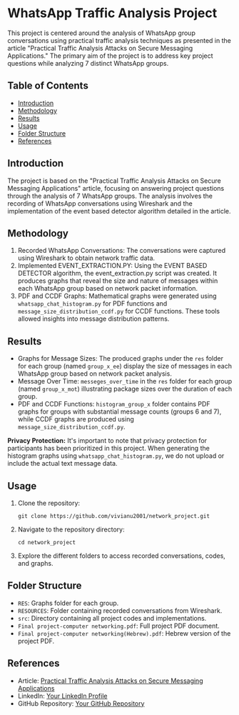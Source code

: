 # WhatsApp Traffic Analysis Project

This project is centered around the analysis of WhatsApp group conversations using practical traffic analysis techniques as presented in the article "Practical Traffic Analysis Attacks on Secure Messaging Applications." The primary aim of the project is to address key project questions while analyzing 7 distinct WhatsApp groups.

## Table of Contents

- [Introduction](#introduction)
- [Methodology](#methodology)
- [Results](#results)
- [Usage](#usage)
- [Folder Structure](#folder-structure)
- [References](#references)

## Introduction

The project is based on the "Practical Traffic Analysis Attacks on Secure Messaging Applications" article, focusing on answering project questions through the analysis of 7 WhatsApp groups. The analysis involves the recording of WhatsApp conversations using Wireshark and the implementation of the event based detector algorithm detailed in the article.

## Methodology

1. Recorded WhatsApp Conversations: The conversations were captured using Wireshark to obtain network traffic data.
2. Implemented EVENT_EXTRACTION.PY: Using the EVENT BASED DETECTOR algorithm, the event_extraction.py script was created. It produces graphs that reveal the size and nature of messages within each WhatsApp group based on network packet information.
3. PDF and CCDF Graphs: Mathematical graphs were generated using `whatsapp_chat_histogram.py` for PDF functions and `message_size_distribution_ccdf.py` for CCDF functions. These tools allowed insights into message distribution patterns.

## Results

- Graphs for Message Sizes: The produced graphs under the `res` folder for each group (named `group_x_ee`) display the size of messages in each WhatsApp group based on network packet analysis.
- Message Over Time: `messeges_over_time` in the `res` folder for each group (named `group_x_mot`) illustrating package sizes over the duration of each group.
- PDF and CCDF Functions: `histogram_group_x` folder contains PDF graphs for groups with substantial message counts (groups 6 and 7), while CCDF graphs are produced using `message_size_distribution_ccdf.py`.

**Privacy Protection:** It's important to note that privacy protection for participants has been prioritized in this project. When generating the histogram graphs using `whatsapp_chat_histogram.py`, we do not upload or include the actual text message data. 

## Usage

1. Clone the repository:

   ```
   git clone https://github.com/vivianu2001/network_project.git
   ```

2. Navigate to the repository directory:

   ```
   cd network_project
   ```

3. Explore the different folders to access recorded conversations, codes, and graphs.

## Folder Structure

- `RES`: Graphs folder for each group.
- `RESOURCES`: Folder containing recorded conversations from Wireshark.
- `src`: Directory containing all project codes and implementations.
- `Final project-computer networking.pdf`: Full project PDF document.
- `Final project-computer networking(Hebrew).pdf`: Hebrew version of the project PDF.

## References

- Article: [Practical Traffic Analysis Attacks on Secure Messaging Applications](link-to-article)
- LinkedIn: [Your LinkedIn Profile](link-to-your-LinkedIn)
- GitHub Repository: [Your GitHub Repository](https://github.com/vivianu2001/network_project)

